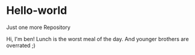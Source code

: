 # Hello-world
Just one more Repository

Hi, I'm ben! Lunch is the worst meal of the day.
And younger brothers are overrated ;)
